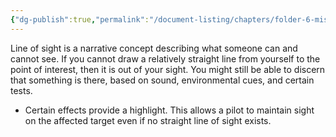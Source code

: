 ```yaml
---
{"dg-publish":true,"permalink":"/document-listing/chapters/folder-6-mission-gameplay/map-folder/sight/"}
---
```


Line of sight is a narrative concept describing what someone can and cannot see. If you cannot draw a relatively straight line from yourself to the point of interest, then it is out of your sight. You might still be able to discern that something is there, based on sound, environmental cues, and certain tests.
- Certain effects provide a highlight. This allows a pilot to maintain sight on the affected target even if no straight line of sight exists.